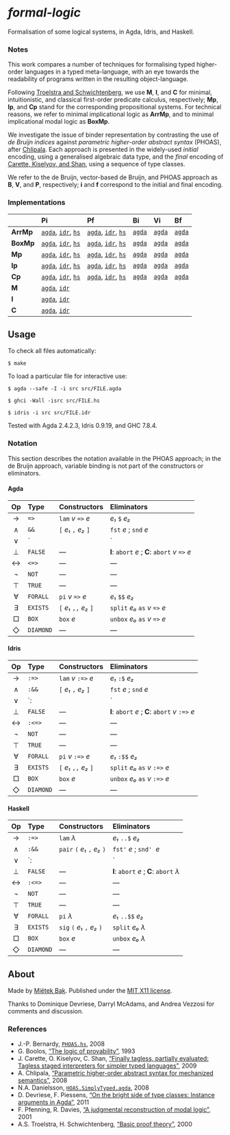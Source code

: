 _formal-logic_
==============

Formalisation of some logical systems, in Agda, Idris, and Haskell.


### Notes

This work compares a number of techniques for formalising typed higher-order languages in a typed meta-language, with an eye towards the readability of programs written in the resulting object-language.

Following [Troelstra and Schwichtenberg](#references), we use **M**, **I**, and **C** for minimal, intuitionistic, and classical first-order predicate calculus, respectively; **Mp**, **Ip**, and **Cp** stand for the corresponding propositional systems.  For technical reasons, we refer to minimal implicational logic as **ArrMp**, and to minimal implicational modal logic as **BoxMp**.

We investigate the issue of binder representation by contrasting the use of _de Bruijn indices_ against _parametric higher-order abstract syntax_ (PHOAS), after [Chlipala](#references).  Each approach is presented in the widely-used _initial_ encoding, using a generalised algebraic data type, and the _final_ encoding of [Carette, Kiselyov, and Shan](#references), using a sequence of type classes.

We refer to the de Bruijn, vector-based de Bruijn, and PHOAS approach as **B**, **V**, and **P**, respectively; **i** and **f** correspond to the initial and final encoding.


### Implementations

|        | **Pi** | **Pf** | **Bi** | **Vi** | **Bf**
| :----- | :----- | :----- | :----- | :----- | :-----
| **ArrMp** | [`agda`](src/Pi/ArrMp.agda), [`idr`](src/Pi/ArrMp.idr), [`hs`](src/Pi/ArrMp.hs) | [`agda`](src/Pf/ArrMp.agda), [`idr`](src/Pf/ArrMp.idr), [`hs`](src/Pf/ArrMp.hs) | [`agda`](src/Bi/ArrMp.agda) | [`agda`](src/Vi/ArrMp.agda) | [`agda`](src/Bf/ArrMp.agda)
| **BoxMp** | [`agda`](src/Pi/BoxMp.agda), [`idr`](src/Pi/BoxMp.idr), [`hs`](src/Pi/BoxMp.hs) | [`agda`](src/Pf/BoxMp.agda), [`idr`](src/Pf/BoxMp.idr), [`hs`](src/Pf/BoxMp.hs) | [`agda`](src/Bi/BoxMp.agda) | [`agda`](src/Vi/BoxMp.agda) | [`agda`](src/Bf/BoxMp.agda)
| **Mp**    | [`agda`](src/Pi/Mp.agda), [`idr`](src/Pi/Mp.idr), [`hs`](src/Pi/Mp.hs) | [`agda`](src/Pf/Mp.agda), [`idr`](src/Pf/Mp.idr), [`hs`](src/Pf/Mp.hs) | [`agda`](src/Bi/Mp.agda) | [`agda`](src/Vi/Mp.agda)    | [`agda`](src/Bf/Mp.agda)
| **Ip**    | [`agda`](src/Pi/Ip.agda), [`idr`](src/Pi/Ip.idr), [`hs`](src/Pi/Ip.hs) | [`agda`](src/Pf/Ip.agda), [`idr`](src/Pf/Ip.idr), [`hs`](src/Pf/Ip.hs) | [`agda`](src/Bi/Ip.agda) | [`agda`](src/Vi/Ip.agda)    | [`agda`](src/Bf/Ip.agda)
| **Cp**    | [`agda`](src/Pi/Cp.agda), [`idr`](src/Pi/Cp.idr), [`hs`](src/Pi/Cp.hs) | [`agda`](src/Pf/Cp.agda), [`idr`](src/Pf/Cp.idr), [`hs`](src/Pf/Cp.hs) | [`agda`](src/Bi/Cp.agda) | [`agda`](src/Vi/Cp.agda)    | [`agda`](src/Bf/Cp.agda)
| **M**     | [`agda`](src/Pi/M.idr), [`idr`](src/Pi/M.idr) | | | | |
| **I**     | [`agda`](src/Pi/I.idr), [`idr`](src/Pi/I.idr) | | | | |
| **C**     | [`agda`](src/Pi/C.idr), [`idr`](src/Pi/C.idr) | | | | |


Usage
-----

To check all files automatically:

```
$ make
```

To load a particular file for interactive use:

```
$ agda --safe -I -i src src/FILE.agda
```

```
$ ghci -Wall -isrc src/FILE.hs
```

```
$ idris -i src src/FILE.idr
```

Tested with Agda 2.4.2.3, Idris 0.9.19, and GHC 7.8.4.


### Notation

This section describes the notation available in the PHOAS approach; in the de Bruijn approach, variable binding is not part of the constructors or eliminators.

#### Agda

| **Op** | **Type**  | **Constructors**             | **Eliminators**
| :----: | :-------- | :--------------------------- | :--------------------
| →      | `=>`      | `lam` *v* `=>` *e*           | *e₁* `$` *e₂*
| ∧      | `&&`      | `[` *e₁* `,` *e₂* `]`        | `fst` *e* ; `snd` *e*
| ∨      | `||`      | `left` *e* ; `right` *e*     | `case` *e₀* `of` *v₁* `=>` *e₁* `or` *v₂* `=>` *e₂*
| ⊥      | `FALSE`   | —                            | **I**: `abort` *e* ; **C**: `abort` *v* `=>` *e*
| ↔︎      | `<=>`     | —                            | —
| ¬      | `NOT`     | —                            | —
| ⊤      | `TRUE`    | —                            | —
| ∀      | `FORALL`  | `pi` *v* `=>` *e*            | *e₁* `$$` *e₂*
| ∃      | `EXISTS`  | `[` *e₁* `,,` *e₂* `]`       | `split` *e₀* `as` *v* `=>` *e*
| □      | `BOX`     | `box` *e*                    | `unbox` *e₀* `as` *v* `=>` *e*
| ◇      | `DIAMOND` | —                            | —


#### Idris

| **Op** | **Type**  | **Constructors**             | **Eliminators**
| :----: | :-------- | :--------------------------- | :--------------------
| →      | `:=>`     | `lam` *v* `:=>` *e*          | *e₁* `:$` *e₂*
| ∧      | `:&&`     | `[` *e₁* `,` *e₂* `]`        | `fst` *e* ; `snd` *e*
| ∨      | `:||`     | `left` *e* ; `right` *e*     | `case` *e₀* `of` *v₁* `:=>` *e₁* `or` *v₂* `:=>` *e₂*
| ⊥      | `FALSE`   | —                            | **I**: `abort` *e* ; **C**: `abort` *v* `:=>` *e*
| ↔︎      | `:<=>`    | —                            | —
| ¬      | `NOT`     | —                            | —
| ⊤      | `TRUE`    | —                            | —
| ∀      | `FORALL`  | `pi` *v* `:=>` *e*           | *e₁* `:$$` *e₂*
| ∃      | `EXISTS`  | `[` *e₁* `,,` *e₂* `]`       | `split` *e₀* `as` *v* `:=>` *e*
| □      | `BOX`     | `box` *e*                    | `unbox` *e₀* `as` *v* `:=>` *e*
| ◇      | `DIAMOND` | —                            | —


#### Haskell

| **Op** | **Type**  | **Constructors**             | **Eliminators**
| :----: | :-------- | :--------------------------- | :--------------------
| →      | `:=>`     | `lam` *λ*                    | *e₁* `..$` *e₂*
| ∧      | `:&&`     | `pair` `(` *e₁* `,` *e₂* `)` | `fst'` *e* ; `snd'`  *e*
| ∨      | `:||`     | `left` *e* ; `right` *e*     | `case'` *e₀* *λ₁* *λ₂*
| ⊥      | `FALSE`   | —                            | **I**: `abort` *e* ; **C**: `abort` *λ*
| ↔︎      | `:<=>`    | —                            | —
| ¬      | `NOT`     | —                            | —
| ⊤      | `TRUE`    | —                            | —
| ∀      | `FORALL`  | `pi` *λ*                     | *e₁* `..$$` *e₂*
| ∃      | `EXISTS`  | `sig` `(` *e₁* `,` *e₂* `)`  | `split` *e₀* *λ*
| □      | `BOX`     | `box` *e*                    | `unbox` *e₀* *λ*
| ◇      | `DIAMOND` | —                            | —


About
-----

Made by [Miëtek Bak](https://mietek.io/).  Published under the [MIT X11 license](LICENSE.md).

Thanks to Dominique Devriese, Darryl McAdams, and Andrea Vezzosi for comments and discussion.


### References

* J.-P. Bernardy, [`PHOAS.hs`](https://github.com/jyp/topics/blob/master/PHOAS/PHOAS.hs), 2008
* G. Boolos, [“The logic of provability”](http://www.cambridge.org/gb/academic/subjects/philosophy/logic/logic-provability), 1993
* J. Carette, O. Kiselyov, C. Shan, [“Finally tagless, partially evaluated: Tagless staged interpreters for simpler typed languages”](http://okmij.org/ftp/tagless-final/JFP.pdf), 2009
* A. Chlipala, [“Parametric higher-order abstract syntax for mechanized semantics”](http://adam.chlipala.net/papers/PhoasICFP08/PhoasICFP08.pdf), 2008
* N.A. Danielsson, [`HOAS.SimplyTyped.agda`](http://www.cse.chalmers.se/~nad/listings/simply-typed/HOAS.SimplyTyped.html), 2008
* D. Devriese, F. Piessens, [“On the bright side of type classes: Instance arguments in Agda”](https://lirias.kuleuven.be/bitstream/123456789/304985/1/icfp001-Devriese.pdf), 2011
* F. Pfenning, R. Davies, [“A judgmental reconstruction of modal logic”](https://www.cs.cmu.edu/~fp/papers/mscs00.pdf), 2001
* A.S. Troelstra, H. Schwichtenberg, [“Basic proof theory”](http://www.cambridge.org/gb/academic/subjects/computer-science/programming-languages-and-applied-logic/basic-proof-theory-2nd-edition), 2000
